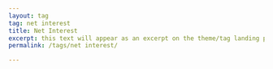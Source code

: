 ```yaml
---
layout: tag
tag: net interest
title: Net Interest
excerpt: this text will appear as an excerpt on the theme/tag landing page
permalink: /tags/net interest/

---
```

